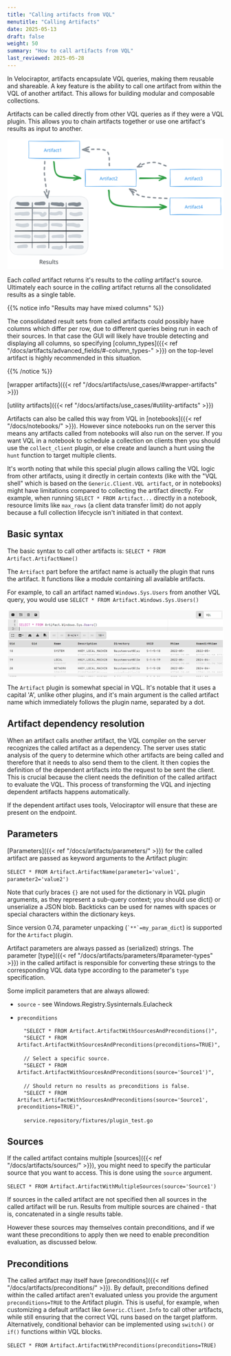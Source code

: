 ```yaml
---
title: "Calling artifacts from VQL"
menutitle: "Calling Artifacts"
date: 2025-05-13
draft: false
weight: 50
summary: "How to call artifacts from VQL"
last_reviewed: 2025-05-28
---
```


In Velociraptor, artifacts encapsulate VQL queries, making them reusable and
shareable. A key feature is the ability to call one artifact from within the VQL
of another artifact. This allows for building modular and composable
collections.

Artifacts can be called directly from other VQL queries as if they were a
VQL plugin. This allows you to chain artifacts together or use one artifact's
results as input to another.

![artifacts calling artifacts](artifacts_calling.svg)

Each _called_ artifact returns it's results to the _calling_ artifact's source.
Ultimately each source in the _calling_ artifact returns all the consolidated
results as a single table.

{{% notice info "Results may have mixed columns" %}}

The consolidated result sets from called artifacts could possibly have columns
which differ per row, due to different queries being run in each of their
sources. In that case the GUI will likely have trouble detecting and displaying
all columns, so specifying
[column_types]({{< ref "/docs/artifacts/advanced_fields/#-column_types-" >}})
on the top-level artifact is highly recommended in this situation.

{{% /notice %}}

[wrapper artifacts]({{< ref "/docs/artifacts/use_cases/#wrapper-artifacts" >}})

[utility artifacts]({{< ref "/docs/artifacts/use_cases/#utility-artifacts" >}})


Artifacts can also be called this way from VQL in [notebooks]({{< ref "/docs/notebooks/" >}}).
However since notebooks run on the server this means any artifacts called from
notebooks will also run on the server. If you want VQL in a notebook to schedule
a collection on clients then you should use the `collect_client` plugin, or else
create and launch a hunt using the `hunt` function to target multiple clients.

It's worth noting that while this special plugin allows calling the VQL logic
from other artifacts, using it directly in certain contexts (like with the "VQL
shell" which is based on the `Generic.Client.VQL artifact`, or in notebooks)
might have limitations compared to collecting the artifact directly. For
example, when running `SELECT * FROM Artifact...` directly in a notebook,
resource limits like `max_rows` (a client data transfer limit) do not apply
because a full collection lifecycle isn't initiated in that context.


## Basic syntax

The basic syntax to call other artifacts is:
`SELECT * FROM Artifact.ArtifactName()`

The `Artifact` part before the artifact name is actually the plugin that runs
the artifact. It functions like a module containing all available artifacts.

For example, to call an artifact named `Windows.Sys.Users` from another VQL query,
you would use `SELECT * FROM Artifact.Windows.Sys.Users()`

![Calling artifacts from a notebook](calling_artifacts.png)

The `Artifact` plugin is somewhat special in VQL. It's notable that it uses a
capital 'A', unlike other plugins, and it's main argument is the called artifact
name which immediately follows the plugin name, separated by a dot.

## Artifact dependency resolution

When an artifact calls another artifact, the VQL compiler on the server
recognizes the called artifact as a dependency. The server uses static analysis
of the query to determine which other artifacts are being called and therefore
that it needs to also send them to the client. It then copies the definition of
the dependent artifacts into the request to be sent the client. This is crucial
because the client needs the definition of the called artifact to evaluate the
VQL. This process of transforming the VQL and injecting dependent artifacts
happens automatically.

If the dependent artifact uses tools, Velociraptor will ensure that these are
present on the endpoint.


## Parameters

[Parameters]({{< ref "/docs/artifacts/parameters/" >}})
for the called artifact are passed as keyword arguments to the Artifact plugin:

`SELECT * FROM Artifact.ArtifactName(parameter1='value1', parameter2='value2')`

Note that curly braces `{}` are not used for the dictionary in VQL plugin
arguments, as they represent a sub-query context; you should use dict() or
unserialize a JSON blob. Backticks can be used for names with spaces or special
characters within the dictionary keys.

Since version 0.74, parameter unpacking (`` `**`=my_param_dict ``) is supported
for the `Artifact` plugin.

Artifact parameters are always passed as (serialized) strings. The parameter
[type]({{< ref "/docs/artifacts/parameters/#parameter-types" >}})
in the called artifact is responsible for converting these strings to the
corresponding VQL data type according to the parameter's `type` specification.


Some implicit parameters that are always allowed:

- `source` - see Windows.Registry.Sysinternals.Eulacheck
- `preconditions`

		"SELECT * FROM Artifact.ArtifactWithSourcesAndPreconditions()",
		"SELECT * FROM Artifact.ArtifactWithSourcesAndPreconditions(preconditions=TRUE)",

		// Select a specific source.
		"SELECT * FROM Artifact.ArtifactWithSourcesAndPreconditions(source='Source1')",

		// Should return no results as preconditions is false.
		"SELECT * FROM Artifact.ArtifactWithSourcesAndPreconditions(source='Source1', preconditions=TRUE)",

		service.repository/fixtures/plugin_test.go



## Sources

If the called artifact contains multiple
[sources]({{< ref "/docs/artifacts/sources/" >}}),
you might need to specify the particular source that you want to access.
This is done using the `source` argument.

`SELECT * FROM Artifact.ArtifactWithMultipleSources(source='Source1')`

If sources in the called artifact are not specified then all sources in the
called artifact will be run. Results from multiple sources are chained - that
is, concatenated in a single results table.

However these sources may themselves contain preconditions, and if we want these
preconditions to apply then we need to enable precondition evaluation, as
discussed below.



## Preconditions

The called artifact may itself have
[preconditions]({{< ref "/docs/artifacts/preconditions/" >}}).
By default, preconditions defined within the called artifact aren't evaluated
unless you provide the argument `preconditions=TRUE` to the Artifact plugin.
This is useful, for example, when customizing a default artifact like
`Generic.Client.Info` to call other artifacts, while still ensuring that the
correct VQL runs based on the target platform. Alternatively, conditional
behavior can be implemented using `switch()` or `if()` functions within VQL
blocks.



`SELECT * FROM Artifact.ArtifactWithPreconditions(preconditions=TRUE)`


